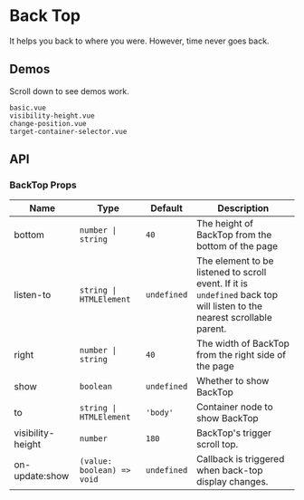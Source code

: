 # Back Top

<!--single-column-->

It helps you back to where you were. However, time never goes back.

## Demos

Scroll down to see demos work.

```demo
basic.vue
visibility-height.vue
change-position.vue
target-container-selector.vue
```

## API

### BackTop Props

| Name | Type | Default | Description |
| --- | --- | --- | --- |
| bottom | `number \| string` | `40` | The height of BackTop from the bottom of the page |
| listen-to | `string \| HTMLElement` | `undefined` | The element to be listened to scroll event. If it is `undefined` back top will listen to the nearest scrollable parent. |
| right | `number \| string` | `40` | The width of BackTop from the right side of the page |
| show | `boolean` | `undefined` | Whether to show BackTop |
| to | `string \| HTMLElement` | `'body'` | Container node to show BackTop |
| visibility-height | `number` | `180` | BackTop's trigger scroll top. |
| on-update:show | `(value: boolean) => void` | `undefined` | Callback is triggered when back-top display changes. |
